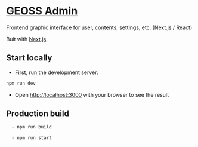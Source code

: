 # [GEOSS Admin](geoss-admin/README.md)

Frontend graphic interface for user, contents, settings, etc. (Next.js / React)

Buit with [Next.js](https://nextjs.org/).

## Start locally

-   First, run the development server:

```bash
npm run dev
```

-   Open [http://localhost:3000](http://localhost:3000) with your browser to see the result

## Production build

```bash
  - npm run build

  - npm run start
```
